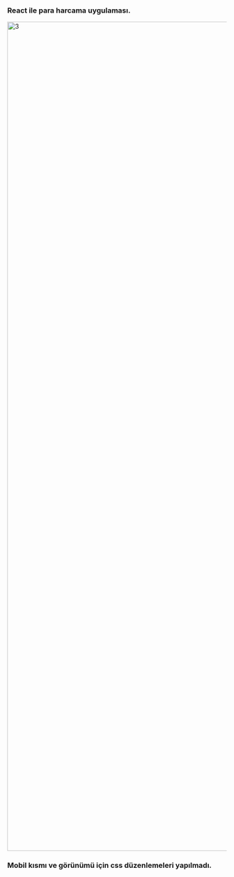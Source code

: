 ### React ile para harcama uygulaması.

<img width="1903" alt="3" src="https://user-images.githubusercontent.com/71101248/117726604-78fbcc80-b1ef-11eb-84d6-8bdc10de32ea.png">



### Mobil kısmı ve görünümü için css düzenlemeleri yapılmadı.


